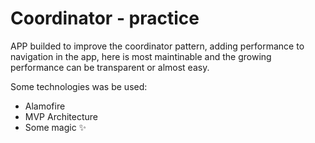 # Coordinator - practice

APP builded to improve the coordinator pattern, adding performance to navigation in the app, here is most maintinable and the growing performance can be transparent or almost easy.

Some technologies was be used:
- Alamofire
- MVP Architecture
- Some magic ✨
